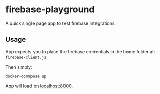 # firebase-playground

A quick single page app to test firebase integrations.

## Usage

App expects you to place the firebase credentials in the home folder at: `firebase-client.js`.

Then simply:

```bash
docker-commpose up
```

App will load on [localhost:8000](http://localhost:8000/).